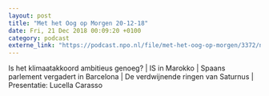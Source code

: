 ```yaml
---
layout: post
title: "Met het Oog op Morgen 20-12-18"
date: Fri, 21 Dec 2018 00:09:20 +0100
category: podcast
externe_link: "https://podcast.npo.nl/file/met-het-oog-op-morgen/3372/nporadio1_met-het-oog-op-morgen_20181221_201218.mp3"
---
```


Is het klimaatakkoord ambitieus genoeg? | IS in Marokko | Spaans parlement vergadert in Barcelona | De verdwijnende ringen van Saturnus | Presentatie: Lucella Carasso
